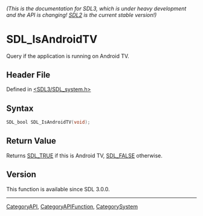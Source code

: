 ###### (This is the documentation for SDL3, which is under heavy development and the API is changing! [SDL2](https://wiki.libsdl.org/SDL2/) is the current stable version!)
# SDL_IsAndroidTV

Query if the application is running on Android TV.

## Header File

Defined in [<SDL3/SDL_system.h>](https://github.com/libsdl-org/SDL/blob/main/include/SDL3/SDL_system.h)

## Syntax

```c
SDL_bool SDL_IsAndroidTV(void);

```

## Return Value

Returns [SDL_TRUE](SDL_TRUE) if this is Android TV, [SDL_FALSE](SDL_FALSE)
otherwise.

## Version

This function is available since SDL 3.0.0.

----
[CategoryAPI](CategoryAPI), [CategoryAPIFunction](CategoryAPIFunction), [CategorySystem](CategorySystem)

